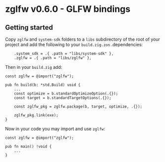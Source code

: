 # zglfw v0.6.0 - GLFW bindings

## Getting started

Copy `zglfw` and `system-sdk` folders to a `libs` subdirectory of the root of your project and add the following to your `build.zig.zon` .dependencies:
```zig
    .system_sdk = .{ .path = "libs/system-sdk" },
    .zglfw = .{ .path = "libs/zglfw" },
```

Then in your `build.zig` add:
```zig
const zglfw = @import("zglfw");

pub fn build(b: *std.Build) void {
    ...
    const optimize = b.standardOptimizeOption(.{});
    const target = b.standardTargetOptions(.{});

    const zglfw_pkg = zglfw.package(b, target, optimize, .{});

    zglfw_pkg.link(exe);
}
```
Now in your code you may import and use `zglfw`:
```zig
const zglfw = @import("zglfw");

pub fn main() !void {
    ...
}
```
